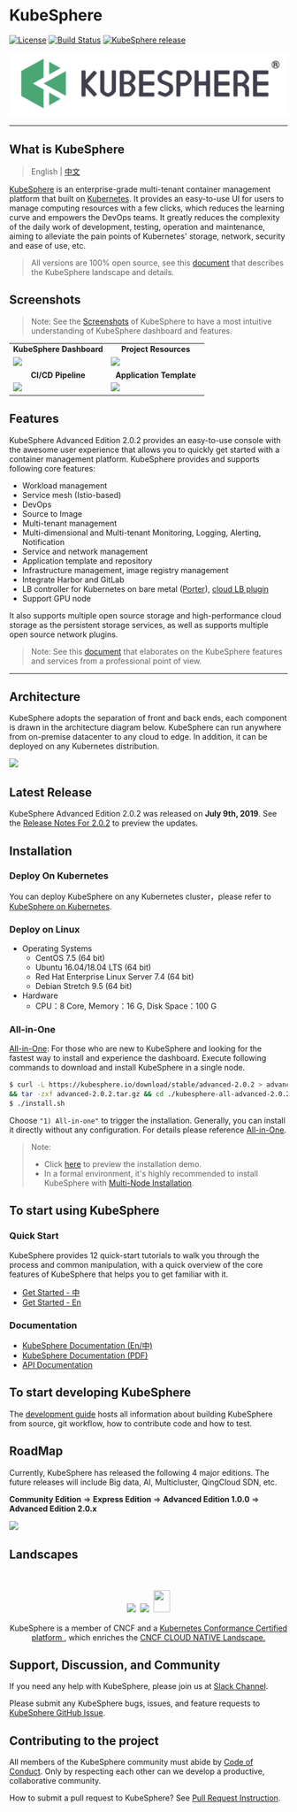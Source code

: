 # KubeSphere
[![License](http://img.shields.io/badge/license-apache%20v2-blue.svg)](https://github.com/KubeSphere/KubeSphere/blob/master/LICENSE)
[![Build Status](https://travis-ci.org/kubesphere/kubesphere.svg?branch=master)](https://travis-ci.org/kubesphere/kubesphere)
[![KubeSphere release](https://img.shields.io/github/release/kubesphere/kubesphere.svg?color=release&label=release&logo=release&logoColor=release)](https://github.com/kubesphere/kubesphere/releases/tag/advanced-2.0.2)

![logo](docs/images/kubesphere-logo.png)

----

## What is KubeSphere

> English | [中文](README_zh.md)

[KubeSphere](https://kubesphere.io/) is an enterprise-grade multi-tenant container management platform that built on [Kubernetes](https://kubernetes.io). It provides an easy-to-use UI for users to manage computing resources with a few clicks, which reduces the learning curve and empowers the DevOps teams. It greatly reduces the complexity of the daily work of development, testing, operation and maintenance, aiming to alleviate the pain points of Kubernetes' storage, network, security and ease of use, etc.

> All versions are 100% open source, see this [document](https://docs.kubesphere.io/advanced-v2.0/zh-CN/introduction/intro/) that describes the KubeSphere landscape and details.

<!-- ![Dashboard](docs/images/dashboard.png) -->

## Screenshots

> Note: See the [Screenshots](docs/screenshots.md) of KubeSphere to have a most intuitive understanding of KubeSphere dashboard and features.


<table>
  <tr>
      <td width="50%" align="center"><b>KubeSphere Dashboard</b></td>
      <td width="50%" align="center"><b>Project Resources</b></td>
  </tr>
  <tr>
     <td><img src="https://pek3b.qingstor.com/kubesphere-docs/png/20190925003707.png"/></td>
     <td><img src="https://pek3b.qingstor.com/kubesphere-docs/png/20190925003504.png"/></td>
  </tr>
  <tr>
      <td width="50%" align="center"><b>CI/CD Pipeline</b></td>
      <td width="50%" align="center"><b>Application Template</b></td>
  </tr>
  <tr>
     <td><img src="https://pek3b.qingstor.com/kubesphere-docs/png/20190925000712.png"/></td>
     <td><img src="https://pek3b.qingstor.com/kubesphere-docs/png/20190925231623.png"/></td>
  </tr>
</table>
 
## Features

KubeSphere Advanced Edition 2.0.2 provides an easy-to-use console with the awesome user experience that allows you to quickly get started with a container management platform. KubeSphere provides and supports following core features:


- Workload management
- Service mesh (Istio-based)
- DevOps
- Source to Image
- Multi-tenant management
- Multi-dimensional and Multi-tenant Monitoring, Logging, Alerting, Notification
- Service and network management
- Application template and repository
- Infrastructure management, image registry management
- Integrate Harbor and GitLab
- LB controller for Kubernetes on bare metal ([Porter](https://github.com/kubesphere/porter)), [cloud LB plugin](https://github.com/yunify/qingcloud-cloud-controller-manager)
- Support GPU node


It also supports multiple open source storage and high-performance cloud storage as the persistent storage services, as well as supports multiple open source network plugins.

> Note: See this [document](https://docs.kubesphere.io/advanced-v2.0/zh-CN/introduction/features/) that elaborates on the KubeSphere features and services from a professional point of view.

----

## Architecture

KubeSphere adopts the separation of front and back ends, each component is drawn in the architecture diagram below. KubeSphere can run anywhere from on-premise datacenter to any cloud to edge. In addition, it can be deployed on any Kubernetes distribution.

![](https://pek3b.qingstor.com/kubesphere-docs/png/20190810073322.png)

## Latest Release

KubeSphere Advanced Edition 2.0.2 was released on **July 9th, 2019**. See the [Release Notes For 2.0.2](https://docs.kubesphere.io/advanced-v2.0/zh-CN/release/release-v202/) to preview the updates.

## Installation

### Deploy On Kubernetes

You can deploy KubeSphere on any Kubernetes cluster，please refer to [KubeSphere on Kubernetes](https://github.com/kubesphere/ks-installer).

### Deploy on Linux

- Operating Systems
   - CentOS 7.5 (64 bit)
   - Ubuntu 16.04/18.04 LTS (64 bit)
   - Red Hat Enterprise Linux Server 7.4 (64 bit)
   - Debian Stretch 9.5 (64 bit)
- Hardware
   - CPU：8 Core,  Memory：16 G, Disk Space：100 G

### All-in-One

[All-in-One](https://docs.kubesphere.io/advanced-v2.0/zh-CN/installation/all-in-one/): For those who are new to KubeSphere and looking for the fastest way to install and experience the dashboard. Execute following commands to download and install KubeSphere in a single node.

```bash
$ curl -L https://kubesphere.io/download/stable/advanced-2.0.2 > advanced-2.0.2.tar.gz \
&& tar -zxf advanced-2.0.2.tar.gz && cd ./kubesphere-all-advanced-2.0.2/scripts
$ ./install.sh
```

Choose `"1) All-in-one"` to trigger the installation. Generally, you can install it directly without any configuration. For details please reference [All-in-One](https://docs.kubesphere.io/advanced-v2.0/zh-CN/installation/all-in-one/).

> Note: 
> - Click [here](https://asciinema.org/~lilin) to preview the installation demo.
> - In a formal environment, it's highly recommended to install KubeSphere with [Multi-Node Installation](https://docs.kubesphere.io/advanced-v2.0/zh-CN/installation/multi-node/).


## To start using KubeSphere

### Quick Start

KubeSphere provides 12 quick-start tutorials to walk you through the process and common manipulation, with a quick overview of the core features of KubeSphere that helps you to get familiar with it.

- [Get Started - 中](https://kubesphere.io/docs/advanced-v2.0/zh-CN/quick-start/quick-start-guide/)
- [Get Started - En](https://github.com/kubesphere/kubesphere.github.io/tree/master/blog/advanced-2.0/en)

### Documentation

- [KubeSphere Documentation (En/中) ](https://kubesphere.io/docs)
- [KubeSphere Documentation (PDF)](https://docs.kubesphere.io/KubeSphere-advanced-v2.0.pdf)
- [API Documentation](https://kubesphere.io/docs/advanced-v2.0/zh-CN/api-reference/api-docs/)


## To start developing KubeSphere

The [development guide](CONTRIBUTING.md) hosts all information about building KubeSphere from source, git workflow, how to contribute code and how to test.

## RoadMap

Currently, KubeSphere has released the following 4 major editions. The future releases will include Big data, AI, Multicluster, QingCloud SDN, etc.

**Community Edition** => **Express Edition** => **Advanced Edition 1.0.0** => **Advanced Edition 2.0.x**

![](https://pek3b.qingstor.com/kubesphere-docs/png/20190926000413.png)

## Landscapes

<p align="center">
<br/><br/>
<img src="https://landscape.cncf.io/images/left-logo.svg" width="150"/>&nbsp;&nbsp;<img src="https://landscape.cncf.io/images/right-logo.svg" width="200"/>&nbsp;&nbsp;<img src="https://www.cncf.io/wp-content/uploads/2017/11/certified_kubernetes_color.png" height="40" width="30"/>
<br/><br/>
KubeSphere is a member of CNCF and a <a href="https://www.cncf.io/certification/software-conformance/#logos">Kubernetes Conformance Certified platform
</a>, which enriches the <a href="https://landscape.cncf.io/landscape=observability-and-analysis&license=apache-license-2-0">CNCF CLOUD NATIVE Landscape.
</a>
</p>


## Support, Discussion, and Community

If you need any help with KubeSphere, please join us at [Slack Channel](https://join.slack.com/t/kubesphere/shared_invite/enQtNTE3MDIxNzUxNzQ0LTZkNTdkYWNiYTVkMTM5ZThhODY1MjAyZmVlYWEwZmQ3ODQ1NmM1MGVkNWEzZTRhNzk0MzM5MmY4NDc3ZWVhMjE).

Please submit any KubeSphere bugs, issues, and feature requests to [KubeSphere GitHub Issue](https://github.com/kubesphere/kubesphere/issues).

## Contributing to the project

All members of the KubeSphere community must abide by [Code of Conduct](docs/code-of-conduct.md). Only by respecting each other can we develop a productive, collaborative community.

How to submit a pull request to KubeSphere? See [Pull Request Instruction](docs/pull-requests.md).



